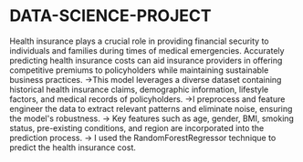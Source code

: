 # DATA-SCIENCE-PROJECT
Health insurance plays a crucial role in providing financial security to individuals and families during times of medical emergencies. Accurately predicting health insurance costs can aid insurance providers in offering competitive premiums to policyholders while maintaining sustainable business practices.
->This model leverages a diverse dataset containing historical health insurance claims, demographic information, lifestyle factors, and medical records of policyholders.
->I preprocess and feature engineer the data to extract relevant patterns and eliminate noise, ensuring the model's robustness.
-> Key features such as age, gender, BMI, smoking status, pre-existing conditions, and region are incorporated into the prediction process.
-> I used the RandomForestRegressor technique to predict the health insurance cost.
